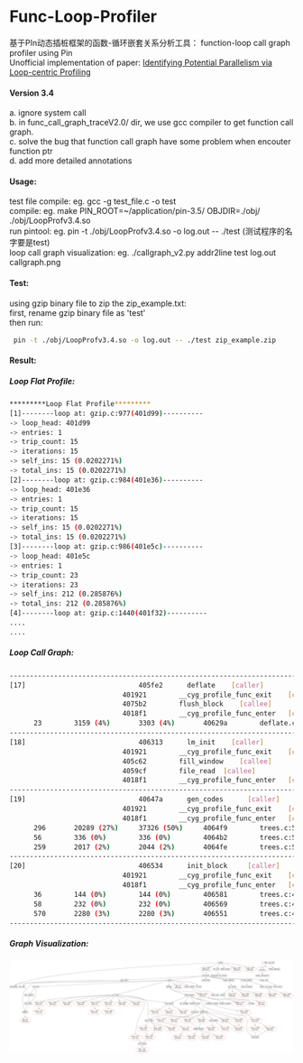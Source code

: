 # Func-Loop-Profiler
基于PIn动态插桩框架的函数-循环嵌套关系分析工具： function-loop call graph profiler using Pin  
Unofficial implementation of paper: [Identifying Potential Parallelism via Loop-centric Profiling](https://dl.acm.org/citation.cfm?id=1242554)
#### Version 3.4     
 a. ignore system call  
 b. in func_call_graph_traceV2.0/ dir, we use gcc compiler to get function call graph.   
 c. solve the bug that function call graph have some problem when encouter function ptr   
 d. add more detailed annotations  



#### Usage:  
 test file compile:   eg.   gcc -g test_file.c -o test   
 compile:             eg.   make PIN_ROOT=~/application/pin-3.5/ OBJDIR=./obj/ ./obj/LoopProfv3.4.so  
 run pintool:         eg.   pin -t ./obj/LoopProfv3.4.so -o log.out -- ./test  (测试程序的名字要是test)  
 loop call graph visualization: eg.   ./callgraph_v2.py addr2line test log.out callgraph.png  


#### Test:  
using gzip binary file to zip the zip_example.txt:   
first, rename gzip binary file as 'test'   
then run: 
```bash
 pin -t ./obj/LoopProfv3.4.so -o log.out -- ./test zip_example.zip 
```

#### Result:   
##### Loop Flat Profile:   
```bash
*********Loop Flat Profile*********
[1]--------loop at: gzip.c:977(401d99)----------
-> loop_head: 401d99
-> entries: 1
-> trip_count: 15
-> iterations: 15
-> self_ins: 15 (0.0202271%)
-> total_ins: 15 (0.0202271%)
[2]--------loop at: gzip.c:984(401e36)----------
-> loop_head: 401e36
-> entries: 1
-> trip_count: 15
-> iterations: 15
-> self_ins: 15 (0.0202271%)
-> total_ins: 15 (0.0202271%)
[3]--------loop at: gzip.c:986(401e5c)----------
-> loop_head: 401e5c
-> entries: 1
-> trip_count: 23
-> iterations: 23
-> self_ins: 212 (0.285876%)
-> total_ins: 212 (0.285876%)
[4]--------loop at: gzip.c:1440(401f32)----------
....
....

```

##### Loop Call Graph:  
```bash
----------------------------------------------------------------------------------------
[17]							405fe2	    deflate	   [caller]
							401921	      __cyg_profile_func_exit	 [callee]
							4075b2	      flush_block	 [callee]
							4018f1	      __cyg_profile_func_enter	 [callee]
	  23		3159 (4%)    	3303 (4%)    	40629a	      deflate.c:675 [sub_loop]
----------------------------------------------------------------------------------------
[18]							406313	    lm_init	   [caller]
							401921	      __cyg_profile_func_exit	 [callee]
							405c62	      fill_window	 [callee]
							4059cf	      file_read	 [callee]
							4018f1	      __cyg_profile_func_enter	 [callee]
----------------------------------------------------------------------------------------
[19]							40647a	    gen_codes	   [caller]
							401921	      __cyg_profile_func_exit	 [callee]
							4018f1	      __cyg_profile_func_enter	 [callee]
	  296		20289 (27%)    	37326 (50%)    	4064f9	      trees.c:594 [sub_loop]
	  56		336 (0%)    	336 (0%)    	4064b2	      trees.c:581  [sub_loop]
	  259		2017 (2%)    	2044 (2%)    	4064fe	      trees.c:590  [sub_loop]
----------------------------------------------------------------------------------------
[20]							406534	    init_block	   [caller]
							401921	      __cyg_profile_func_exit	 [callee]
							4018f1	      __cyg_profile_func_enter	 [callee]
	  36		144 (0%)    	144 (0%)    	406581	      trees.c:414  [sub_loop]
	  58		232 (0%)    	232 (0%)    	406569	      trees.c:413  [sub_loop]
	  570		2280 (3%)    	2280 (3%)    	406551	      trees.c:412  [sub_loop]
----------------------------------------------------------------------------------------
```
   
   
##### Graph Visualization:  
![loop call graph](https://github.com/meton-robean/Func-Loop-Profiler/blob/master/callgraph1.png)  
